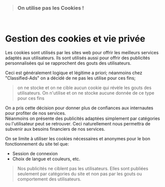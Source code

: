 > ### On utilise pas les Cookies !

<br>

# Gestion des cookies et vie privée

Les cookies sont utilisés par les sites web pour offrir les meilleurs services adaptés aux utilisateurs. Ils sont utilisés aussi pour offrir des publicités personnalisées qui se rapprochent des gouts des utilisateurs.

Ceci est généralement logique et légitime a priori; néanmoins chez "Classified-Ads" on a décidé de ne pas les utilise pour ces fins;
> on ne stocke et on ne cible aucun cookie qui révèle les gouts des utilisateurs. On n'utilise et on ne stocke aucune donnée de ce type pour ces fins

On a pris cette décision pour donner plus de confiances aux internautes pour profiter de nos services.  
Néanmoins on présente des publicités adaptées simplement par catégories ou l'utilisateur peut se retrouver. Ceci naturellement nous permettra de subvenir aux besoins financiers de nos services.  

On se limite à utiliser les cookies nécessaires et anonymes pour le bon fonctionnement du site tel que:
- Session de connexion
- Choix de langue et couleurs, etc.

> Nos publicités ne ciblent pas les utilisateurs. Elles sont publiées seulement par catégories du site et non pas par les gouts ou comportement des utilisateurs. 